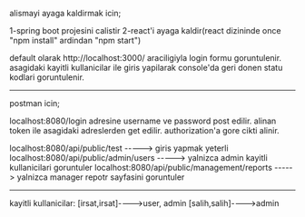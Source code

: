 alismayi ayaga kaldirmak icin;

1-spring boot projesini calistir
2-react'i ayaga kaldir(react dizininde once "npm install" ardindan "npm start")

default olarak http://localhost:3000/ araciligiyla login formu goruntulenir. asagidaki kayitli kullanicilar ile giris yapilarak console'da geri donen statu kodlari goruntulenir.

------------------------------------------------------------
postman icin;

localhost:8080/login adresine username ve password post edilir. alinan token ile asagidaki adreslerden get edilir. authorization'a gore cikti alinir.

localhost:8080/api/public/test -----> giris yapmak yeterli
localhost:8080/api/public/admin/users -----> yalnizca admin kayitli kullanicilari goruntuler
localhost:8080/api/public/management/reports -----> yalnizca manager repotr sayfasini goruntuler

------------------------------------------------------------
kayitli kullanicilar:
[irsat,irsat]---->user, admin
[salih,salih]---->admin